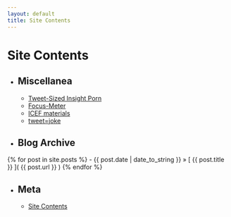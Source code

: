 ```yaml
---
layout: default
title: Site Contents
---
```


# Site Contents

- ## Miscellanea
    - [Tweet-Sized Insight Porn](../insight)
    - [Focus-Meter](../focus-meter)
    - [ICEF materials](../icef)
    - [tweet=joke](../joke)

- ## Blog Archive
{% for post in site.posts %}
    - {{ post.date | date_to_string }} &raquo; [ {{ post.title }} ]( {{ post.url }} )
{% endfor %}

    
- ## Meta
    - [Site Contents]()
    